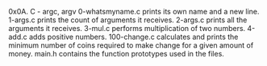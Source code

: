 0x0A. C - argc, argv
0-whatsmyname.c prints its own name and a new line.
1-args.c prints the count of arguments it receives.
2-args.c prints all the arguments it receives.
3-mul.c performs multiplication of two numbers.
4-add.c adds positive numbers.
100-change.c calculates and prints the minimum number of coins required to make change for a given amount of money.
main.h contains the function prototypes used in the files.
